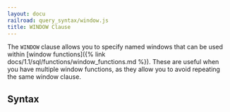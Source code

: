 ```yaml
---
layout: docu
railroad: query_syntax/window.js
title: WINDOW Clause
---
```


The `WINDOW` clause allows you to specify named windows that can be used within [window functions]({% link docs/1.1/sql/functions/window_functions.md %}). These are useful when you have multiple window functions, as they allow you to avoid repeating the same window clause.

## Syntax

<div id="rrdiagram"></div>